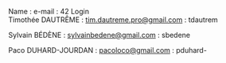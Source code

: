 Name								: e-mail										 : 42 Login                  
Timothée DAUTRÊME   : tim.dautreme.pro@gmail.com : tdautrem

Sylvain BÉDÈNE      : sylvainbedene@gmail.com    : sbedene

Paco DUHARD-JOURDAN : pacoloco@gmail.com         : pduhard-
